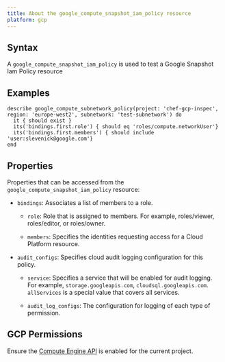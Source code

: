 ```yaml
---
title: About the google_compute_snapshot_iam_policy resource
platform: gcp
---
```


## Syntax
A `google_compute_snapshot_iam_policy` is used to test a Google Snapshot Iam Policy resource

## Examples
```
describe google_compute_subnetwork_policy(project: 'chef-gcp-inspec', region: 'europe-west2', subnetwork: 'test-subnetwork') do
  it { should exist }
  its('bindings.first.role') { should eq 'roles/compute.networkUser'}
  its('bindings.first.members') { should include 'user:slevenick@google.com'}
end
```

## Properties
Properties that can be accessed from the `google_compute_snapshot_iam_policy` resource:

  * `bindings`: Associates a list of members to a role.

    * `role`: Role that is assigned to members. For example, roles/viewer, roles/editor, or roles/owner.

    * `members`: Specifies the identities requesting access for a Cloud Platform resource.

  * `audit_configs`: Specifies cloud audit logging configuration for this policy.

    * `service`: Specifies a service that will be enabled for audit logging. For example, `storage.googleapis.com`, `cloudsql.googleapis.com`. `allServices`  is a special value that covers all services.

    * `audit_log_configs`: The configuration for logging of each type of permission.



## GCP Permissions

Ensure the [Compute Engine API](https://console.cloud.google.com/apis/library/compute.googleapis.com/) is enabled for the current project.
